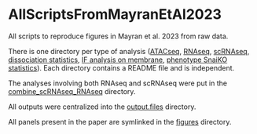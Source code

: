 # AllScriptsFromMayranEtAl2023

All scripts to reproduce figures in Mayran et al. 2023 from raw data.

There is one directory per type of analysis ([ATACseq](./ATACseq), [RNAseq](./RNAseq), [scRNAseq](./scRNAseq), [dissociation statistics](./dissociation), [IF analysis on membrane](./membrane.IF.analysis), [phenotype SnaiKO statistics](./phenotype_Snai1KO)). Each directory contains a README file and is independent.

The analyses involving both RNAseq and scRNAseq were put in the [combine_scRNAseq_RNAseq](./combine_scRNAseq_RNAseq) directory.

All outputs were centralized into the [output.files](./output.files) directory.

All panels present in the paper are symlinked in the [figures](./figures) directory.

